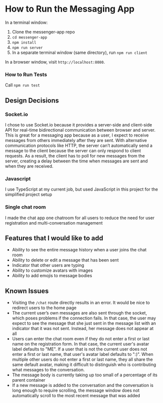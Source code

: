 # How to Run the Messaging App

In a terminal window:

1. Clone the messenger-app repo
1. `cd messenger-app`
1. `npm install`
1. `npm run server`
1. In a separate terminal window (same directory), run `npm run client`

In a browser window, visit `http://localhost:8080`.

### How to Run Tests

Call `npm run test`

## Design Decisions

### Socket.io

I chose to use Socket.io because it provides a server-side and client-side API for real-time bidirectional communication between browser and server. This is great for a messaging app because as a user, I expect to receive messages from others immediately after they are sent. With alternative communication protocols like HTTP, the server can’t automatically send a message to the client because the server can only respond to client requests. As a result, the client has to poll for new messages from the server, creating a delay between the time when messages are sent and when they are received.

### Javascript

I use TypeScript at my current job, but used JavaScript in this project for the simplified project setup

### Single chat room

I made the chat app one chatroom for all users to reduce the need for user registration and multi-conversation management

## Features that I would like to add

- Ability to see the entire message history when a user joins the chat room
- Ability to delete or edit a message that has been sent
- Indicator that other users are typing
- Ability to customize avatars with images
- Ability to add emojis to message bodies

## Known Issues

- Visiting the `/chat` route directly results in an error. It would be nice to redirect users to the home page
- The current user’s own messages are also sent through the socket, which poses problems if the connection fails. In that case, the user may expect to see the message that she just sent in the message list with an indicator that it was not sent. Instead, her message does not appear at all
- Users can enter the chat room even if they do not enter a first or last name on the registration form. In that case, the current user's avatar label defaults to "ME". If a user that is not the current user does not enter a first or last name, that user's avatar label defaults to ":)". When multiple other users do not enter a first or last name, they all share the same default avatar, making it difficult to distinguish who is contributing what messages to the conversation.
- The message body is currently taking up too small of a percentage of its parent container
- If a new message is added to the conversation and the conversation is long enough to require scrolling, the message window does not automatically scroll to the most recent message that was added
